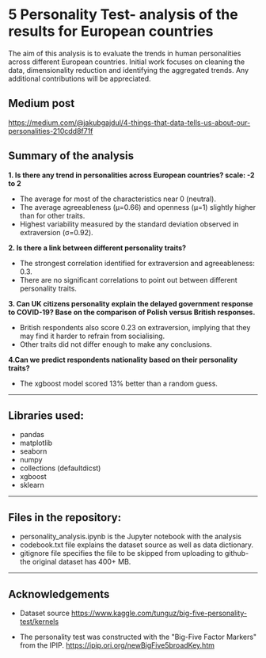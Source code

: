 # 5 Personality Test- analysis of the results for European countries

The aim of this analysis is to evaluate the trends in human personalities across different European countries.
Initial work focuses on cleaning the data, dimensionality reduction and identifying the aggregated trends. 
Any additional contributions will be appreciated.

## Medium post
https://medium.com/@jakubgajdul/4-things-that-data-tells-us-about-our-personalities-210cdd8f71f

## Summary of the analysis

**1. Is there any trend in personalities across European countries? scale: -2 to 2**
* The average for most of the characteristics near 0 (neutral).
* The average agreeableness (μ=0.66) and openness (μ=1) slightly higher than for other traits.
* Highest variability measured by the standard deviation observed in extraversion (σ=0.92).

**2. Is there a link between different personality traits?**
* The strongest correlation identified for extraversion and agreeableness: 0.3.
* There are no significant correlations to point out between different personality traits.

**3. Can UK citizens personality explain the delayed government response to COVID-19? Base on the comparison of Polish versus British responses.**
* British respondents also score 0.23 on extraversion, implying that they may find it harder to refrain from socialising. 
* Other traits did not differ enough to make any conclusions.

**4.Can we predict respondents nationality based on their personality traits?**
* The xgboost model scored 13% better than a random guess.

------
## Libraries used:
* pandas
* matplotlib
* seaborn
* numpy
* collections (defaultdicst)
* xgboost
* sklearn
------
## Files in the repository:
* personality_analysis.ipynb is the Jupyter notebook with the analysis
* codebook.txt file explains the dataset source as well as data dictionary.
* gitignore file specifies the file to be skipped from uploading to github- the original dataset has 400+ MB.
------
## Acknowledgements
* Dataset source https://www.kaggle.com/tunguz/big-five-personality-test/kernels

* The personality test was constructed with the "Big-Five Factor Markers" from the IPIP. https://ipip.ori.org/newBigFive5broadKey.htm
